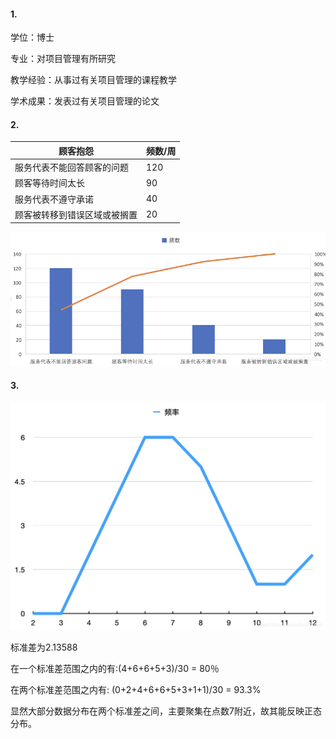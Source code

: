 #### 1.

学位：博士

专业：对项目管理有所研究

教学经验：从事过有关项目管理的课程教学

学术成果：发表过有关项目管理的论文

#### 2.

| 顾客抱怨                     | 频数/周 |
| ---------------------------- | ------- |
| 服务代表不能回答顾客的问题   | 120     |
| 顾客等待时间太长             | 90      |
| 服务代表不遵守承诺           | 40      |
| 顾客被转移到错误区域或被搁置 | 20      |

![图片1](1.png)

#### 3.

![图片2](2.png)

标准差为2.13588

在一个标准差范围之内的有:(4+6+6+5+3)/30 = 80％

在两个标准差范围之内有: (0+2+4+6+6+5+3+1+1)/30 = 93.3%

显然大部分数据分布在两个标准差之间，主要聚集在点数7附近，故其能反映正态分布。
